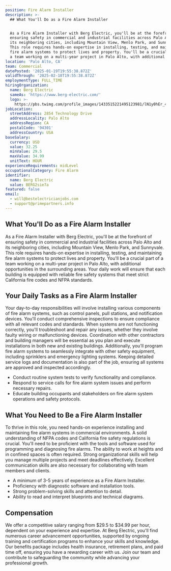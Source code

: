 ```yaml
---
position: Fire Alarm Installer
description: >-
  ## What You'll Do as a Fire Alarm Installer


  As a Fire Alarm Installer with Berg Electric, you'll be at the forefront of
  ensuring safety in commercial and industrial facilities across Palo Alto and
  its neighboring cities, including Mountain View, Menlo Park, and Sunnyvale.
  This role requires hands-on expertise in installing, testing, and maintaining
  fire alarm systems to protect lives and property. You'll be a crucial part of
  a team working on a multi-year project in Palo Alto, with additional o...
location: 'Palo Alto, CA'
team: Commercial
datePosted: '2025-01-19T19:55:38.872Z'
validThrough: '2025-02-18T19:55:38.872Z'
employmentType: FULL_TIME
hiringOrganization:
  name: Berg Electric
  sameAs: 'https://www.berg-electric.com/'
  logo: >-
    https://pbs.twimg.com/profile_images/1433515221495123981/lN1y0hEr_400x400.png
jobLocation:
  streetAddress: 2854 Technology Drive
  addressLocality: Palo Alto
  addressRegion: CA
  postalCode: '94301'
  addressCountry: USA
baseSalary:
  currency: USD
  value: 32.25
  minValue: 29.5
  maxValue: 34.99
  unitText: HOUR
experienceRequirements: midLevel
occupationalCategory: Fire Alarm
identifier:
  name: Berg Electric
  value: BERG2sie7a
featured: false
email:
  - will@bestelectricianjobs.com
  - support@primepartners.info
---
```




## What You'll Do as a Fire Alarm Installer

As a Fire Alarm Installer with Berg Electric, you'll be at the forefront of ensuring safety in commercial and industrial facilities across Palo Alto and its neighboring cities, including Mountain View, Menlo Park, and Sunnyvale. This role requires hands-on expertise in installing, testing, and maintaining fire alarm systems to protect lives and property. You'll be a crucial part of a team working on a multi-year project in Palo Alto, with additional opportunities in the surrounding areas. Your daily work will ensure that each building is equipped with reliable fire safety systems that meet strict California fire codes and NFPA standards.

## Your Daily Tasks as a Fire Alarm Installer

Your day-to-day responsibilities will involve installing various components of fire alarm systems, such as control panels, pull stations, and notification devices. You'll conduct comprehensive inspections to ensure compliance with all relevant codes and standards. When systems are not functioning correctly, you'll troubleshoot and repair any issues, whether they involve faulty wiring or malfunctioning devices. Coordination with other contractors and building managers will be essential as you plan and execute installations in both new and existing buildings. Additionally, you'll program fire alarm systems to seamlessly integrate with other safety equipment, including sprinklers and emergency lighting systems. Keeping detailed service logs and documentation is also part of the job, ensuring all systems are approved and inspected accordingly.

- Conduct routine system tests to verify functionality and compliance.
- Respond to service calls for fire alarm system issues and perform necessary repairs.
- Educate building occupants and stakeholders on fire alarm system operations and safety protocols.

## What You Need to Be a Fire Alarm Installer

To thrive in this role, you need hands-on experience installing and maintaining fire alarm systems in commercial environments. A solid understanding of NFPA codes and California fire safety regulations is crucial. You'll need to be proficient with the tools and software used for programming and diagnosing fire alarms. The ability to work at heights and in confined spaces is often required. Strong organizational skills will help you manage multiple projects and meet deadlines effectively. Excellent communication skills are also necessary for collaborating with team members and clients.

- A minimum of 3-5 years of experience as a Fire Alarm Installer.
- Proficiency with diagnostic software and installation tools.
- Strong problem-solving skills and attention to detail.
- Ability to read and interpret blueprints and technical diagrams.

## Compensation

We offer a competitive salary ranging from $29.5 to $34.99 per hour, dependent on your experience and expertise. At Berg Electric, you'll find numerous career advancement opportunities, supported by ongoing training and certification programs to enhance your skills and knowledge. Our benefits package includes health insurance, retirement plans, and paid time off, ensuring you have a rewarding career with us. Join our team and contribute to safeguarding the community while advancing your professional growth.
